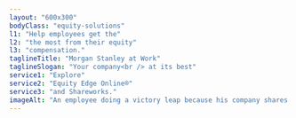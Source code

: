 ```yaml
---
layout: "600x300"
bodyClass: "equity-solutions"
l1: "Help employees get the"
l2: "the most from their equity"
l3: "compensation."
taglineTitle: "Morgan Stanley at Work"
taglineSlogan: "Your company<br /> at its best"
service1: "Explore"
service2: "Equity Edge Online®"
service3: "and Shareworks."
imageAlt: "An employee doing a victory leap because his company shares just vested while coworkers cheer him on."
---
```

